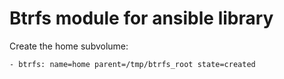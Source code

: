 # Btrfs module for ansible library

Create the home subvolume:

    - btrfs: name=home parent=/tmp/btrfs_root state=created
